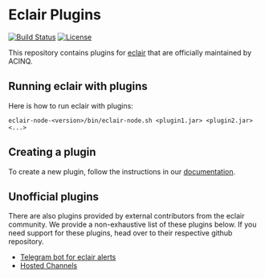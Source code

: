 # Eclair Plugins

[![Build Status](https://github.com/acinq/eclair-plugins/workflows/Build%20&%20Test/badge.svg)](https://github.com/acinq/eclair-plugins/actions?query=workflow%3A%22Build+%26+Test%22)
[![License](https://img.shields.io/badge/license-Apache%202.0-blue.svg)](LICENSE)

This repository contains plugins for [eclair](https://github.com/acinq/eclair) that are officially maintained by ACINQ.

## Running eclair with plugins

Here is how to run eclair with plugins:

```shell
eclair-node-<version>/bin/eclair-node.sh <plugin1.jar> <plugin2.jar> <...>
```

## Creating a plugin

To create a new plugin, follow the instructions in our [documentation](./docs/README.md).

## Unofficial plugins

There are also plugins provided by external contributors from the eclair community.
We provide a non-exhaustive list of these plugins below.
If you need support for these plugins, head over to their respective github repository.

* [Telegram bot for eclair alerts](https://github.com/engenegr/eclair-alarmbot-plugin)
* [Hosted Channels](https://github.com/btcontract/plugin-hosted-channels)
